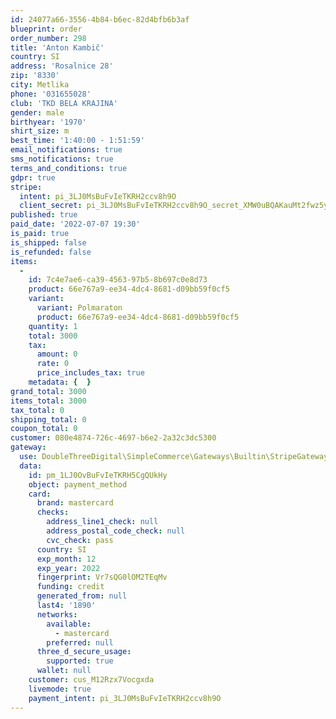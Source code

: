```yaml
---
id: 24077a66-3556-4b84-b6ec-82d4bfb6b3af
blueprint: order
order_number: 298
title: 'Anton Kambič'
country: SI
address: 'Rosalnice 28'
zip: '8330'
city: Metlika
phone: '031655028'
club: 'TKD BELA KRAJINA'
gender: male
birthyear: '1970'
shirt_size: m
best_time: '1:40:00 - 1:51:59'
email_notifications: true
sms_notifications: true
terms_and_conditions: true
gdpr: true
stripe:
  intent: pi_3LJ0MsBuFvIeTKRH2ccv8h9O
  client_secret: pi_3LJ0MsBuFvIeTKRH2ccv8h9O_secret_XMW0uBQAKauMt2fwz5yQCtn2N
published: true
paid_date: '2022-07-07 19:30'
is_paid: true
is_shipped: false
is_refunded: false
items:
  -
    id: 7c4e7ae6-ca39-4563-97b5-8b697c0e8d73
    product: 66e767a9-ee34-4dc4-8681-d09bb59f0cf5
    variant:
      variant: Polmaraton
      product: 66e767a9-ee34-4dc4-8681-d09bb59f0cf5
    quantity: 1
    total: 3000
    tax:
      amount: 0
      rate: 0
      price_includes_tax: true
    metadata: {  }
grand_total: 3000
items_total: 3000
tax_total: 0
shipping_total: 0
coupon_total: 0
customer: 080e4874-726c-4697-b6e2-2a32c3dc5300
gateway:
  use: DoubleThreeDigital\SimpleCommerce\Gateways\Builtin\StripeGateway
  data:
    id: pm_1LJ0OvBuFvIeTKRH5CgQUkHy
    object: payment_method
    card:
      brand: mastercard
      checks:
        address_line1_check: null
        address_postal_code_check: null
        cvc_check: pass
      country: SI
      exp_month: 12
      exp_year: 2022
      fingerprint: Vr7sQG0lOM2TEqMv
      funding: credit
      generated_from: null
      last4: '1890'
      networks:
        available:
          - mastercard
        preferred: null
      three_d_secure_usage:
        supported: true
      wallet: null
    customer: cus_M12Rzx7Vocgxda
    livemode: true
    payment_intent: pi_3LJ0MsBuFvIeTKRH2ccv8h9O
---
```

